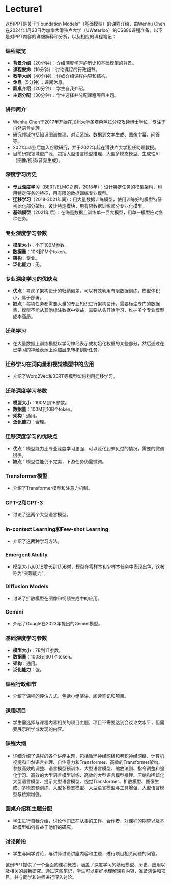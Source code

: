 # Lecture1

这份PPT是关于“Foundation Models”（基础模型）的课程介绍，由Wenhu Chen在2024年1月23日为加拿大滑铁卢大学（UWaterloo）的CS886课程准备。以下是对PPT内容的详细解释和分析，以及相应的课程笔记：

### 课程概览
- **背景介绍**（20分钟）：介绍深度学习的历史和基础模型的背景。
- **课程安排**（10分钟）：讨论课程的行政细节。
- **教学大纲**（40分钟）：详细介绍课程内容和结构。
- **休息**（5分钟）：课间休息。
- **圆桌介绍**（20分钟）：学生自我介绍。
- **主题分配**（30分钟）：学生选择并分配课程项目主题。

### 讲师简介
- Wenhu Chen于2017年开始在加州大学圣塔芭芭拉分校攻读博士学位，专注于自然语言处理。
- 研究领域包括知识图谱推理、对话系统、数据到文本生成、图像字幕、问答等。
- 2021年毕业后加入谷歌研究，并于2022年起在滑铁卢大学担任助理教授。
- 目前研究领域更广泛，包括大型语言模型推理、大型多模态模型、生成性AI（图像/视频/音频生成）。

### 深度学习历史
- **专业深度学习**（BERT/ELMO之前，2018年）：设计特定任务的模型架构，利用特定任务的特征，用有限的数据训练专业模型。
- **迁移学习**（2018-2021年间）：用大量数据训练模型，使用训练好的模型特征初始化部分架构，设计特定模块，用有限数据训练部分专业化模型。
- **基础模型**（2021年后）：在海量数据上训练单一巨大模型，用单一模型应对各种任务。

### 专业深度学习参数
- **模型大小**：小于100M参数。
- **数据量**：10K到1M个token。
- **架构**：专业。
- **泛化能力**：无。

### 专业深度学习的优缺点
- **优点**：考虑了架构设计的归纳偏差，可以有效利用有限数据训练，模型体积小，易于部署。
- **缺点**：每项任务都需要大量的专业知识进行架构设计，需要标注专门的数据集，模型不能从其他标注数据中受益，需要从头开始学习，维护多个专业模型成本高昂。

### 迁移学习
- 在大量数据上训练模型以学习神经表示或初始化权重的某些部分，然后通过在已学习的神经表示上添加层来转移到新任务。

### 迁移学习在词向量和视觉模型中的应用
- 介绍了Word2Vec和BERT等模型如何利用迁移学习。

### 迁移深度学习参数
- **模型大小**：100M到1B参数。
- **数据量**：100M到10B个token。
- **架构**：通用。
- **泛化能力**：合理。

### 迁移深度学习的优缺点
- **优点**：模型能力比专业深度学习更强，可以泛化到未见过的情况，需要的微调很少。
- **缺点**：模型性能仍不完美，下游任务仍需微调。

### Transformer模型
- 介绍了Transformer模型和注意力机制。

### GPT-2和GPT-3
- 讨论了这两个大型语言模型。

### In-context Learning和Few-shot Learning
- 介绍了这两种学习方法。

### Emergent Ability
- 模型大小从0.1B增长到175B时，模型在零样本和少样本任务中表现出色，这被称为“突现能力”。

### Diffusion Models
- 讨论了扩散模型在图像和视频生成中的应用。

### Gemini
- 介绍了Google在2023年提出的Gemini模型。

### 基础深度学习参数
- **模型大小**：7B到1T参数。
- **数据量**：100B到30T个token。
- **架构**：通用。
- **泛化能力**：强。

### 课程行政细节
- 介绍了课程的评估方式，包括小组演讲、阅读笔记和项目。

### 课程项目
- 学生需选择与课程内容相关的项目主题，项目不需要达到会议论文水平，但需要展示所学或发现的内容。

### 课程大纲
- 详细介绍了课程的各个讲座主题，包括循环神经网络和卷积神经网络、计算机视觉和自然语言处理、自注意力和Transformer、高效的Transformer架构、参数高效的调整、语言模型预训练、大型语言模型、缩放法则、指令调整和强化学习、高效的大型语言模型训练、高效的大型语言模型推理、压缩和稀疏化大型语言模型、提示大型语言模型、视觉Transformer、扩散模型、图像生成、多模态预训练、大型多模态模型、大型语言模型与工具增强、大型语言模型与检索增强。

### 圆桌介绍和主题分配
- 学生进行自我介绍，讨论他们正在从事的工作、合作者、对课程的期望以及基础模型如何有益于他们的研究。

### 讨论阶段
- 学生与同学讨论，与讲师讨论讲座内容和主题，进行项目相关问题的问答。

这份PPT提供了一个全面的课程概览，涵盖了深度学习的基础模型、历史、应用以及相关的最新研究。通过这些笔记，学生可以更好地理解课程内容，准备演讲和项目，并与同学和讲师进行深入讨论。
